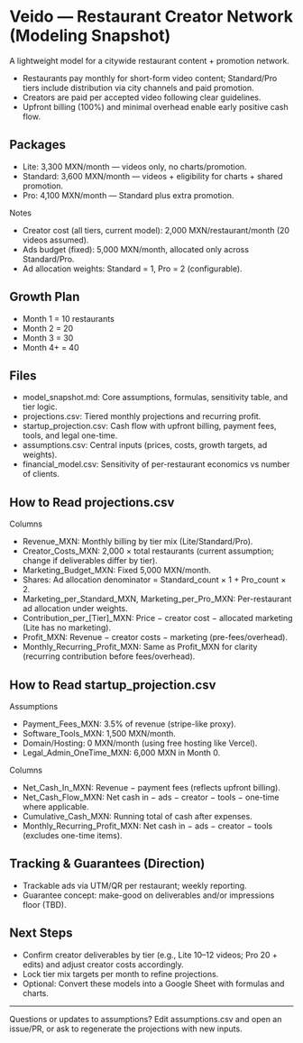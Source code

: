# Veido — Restaurant Creator Network (Modeling Snapshot)

A lightweight model for a citywide restaurant content + promotion network.

- Restaurants pay monthly for short-form video content; Standard/Pro tiers include distribution via city channels and paid promotion.
- Creators are paid per accepted video following clear guidelines.
- Upfront billing (100%) and minimal overhead enable early positive cash flow.

## Packages
- Lite: 3,300 MXN/month — videos only, no charts/promotion.
- Standard: 3,600 MXN/month — videos + eligibility for charts + shared promotion.
- Pro: 4,100 MXN/month — Standard plus extra promotion.

Notes
- Creator cost (all tiers, current model): 2,000 MXN/restaurant/month (20 videos assumed).
- Ads budget (fixed): 5,000 MXN/month, allocated only across Standard/Pro.
- Ad allocation weights: Standard = 1, Pro = 2 (configurable).

## Growth Plan
- Month 1 = 10 restaurants
- Month 2 = 20
- Month 3 = 30
- Month 4+ = 40

## Files
- model_snapshot.md: Core assumptions, formulas, sensitivity table, and tier logic.
- projections.csv: Tiered monthly projections and recurring profit.
- startup_projection.csv: Cash flow with upfront billing, payment fees, tools, and legal one-time.
- assumptions.csv: Central inputs (prices, costs, growth targets, ad weights).
- financial_model.csv: Sensitivity of per-restaurant economics vs number of clients.

## How to Read projections.csv
Columns
- Revenue_MXN: Monthly billing by tier mix (Lite/Standard/Pro).
- Creator_Costs_MXN: 2,000 × total restaurants (current assumption; change if deliverables differ by tier).
- Marketing_Budget_MXN: Fixed 5,000 MXN/month.
- Shares: Ad allocation denominator = Standard_count × 1 + Pro_count × 2.
- Marketing_per_Standard_MXN, Marketing_per_Pro_MXN: Per-restaurant ad allocation under weights.
- Contribution_per_[Tier]_MXN: Price − creator cost − allocated marketing (Lite has no marketing).
- Profit_MXN: Revenue − creator costs − marketing (pre-fees/overhead).
- Monthly_Recurring_Profit_MXN: Same as Profit_MXN for clarity (recurring contribution before fees/overhead).

## How to Read startup_projection.csv
Assumptions
- Payment_Fees_MXN: 3.5% of revenue (stripe-like proxy).
- Software_Tools_MXN: 1,500 MXN/month.
- Domain/Hosting: 0 MXN/month (using free hosting like Vercel).
- Legal_Admin_OneTime_MXN: 6,000 MXN in Month 0.

Columns
- Net_Cash_In_MXN: Revenue − payment fees (reflects upfront billing).
- Net_Cash_Flow_MXN: Net cash in − ads − creator − tools − one-time where applicable.
- Cumulative_Cash_MXN: Running total of cash after expenses.
- Monthly_Recurring_Profit_MXN: Net cash in − ads − creator − tools (excludes one-time items).

## Tracking & Guarantees (Direction)
- Trackable ads via UTM/QR per restaurant; weekly reporting.
- Guarantee concept: make-good on deliverables and/or impressions floor (TBD).

## Next Steps
- Confirm creator deliverables by tier (e.g., Lite 10–12 videos; Pro 20 + edits) and adjust creator costs accordingly.
- Lock tier mix targets per month to refine projections.
- Optional: Convert these models into a Google Sheet with formulas and charts.

---
Questions or updates to assumptions? Edit assumptions.csv and open an issue/PR, or ask to regenerate the projections with new inputs.
